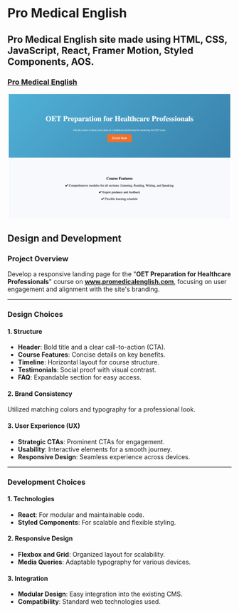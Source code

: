 # Pro Medical English

## Pro Medical English site made using HTML, CSS, JavaScript, React, Framer Motion, Styled Components, AOS.

### [Pro Medical English](https://pro-medical-english.netlify.app/)

![Img](./public/Img.png)

## Design and Development

### Project Overview

Develop a responsive landing page for the "**OET Preparation for Healthcare Professionals**" course on **www.promedicalenglish.com**, focusing on user engagement and alignment with the site's branding.

---

### Design Choices

#### 1. Structure

- **Header**: Bold title and a clear call-to-action (CTA).
- **Course Features**: Concise details on key benefits.
- **Timeline**: Horizontal layout for course structure.
- **Testimonials**: Social proof with visual contrast.
- **FAQ**: Expandable section for easy access.

#### 2. Brand Consistency

Utilized matching colors and typography for a professional look.

#### 3. User Experience (UX)

- **Strategic CTAs**: Prominent CTAs for engagement.
- **Usability**: Interactive elements for a smooth journey.
- **Responsive Design**: Seamless experience across devices.

---

### Development Choices

#### 1. Technologies

- **React**: For modular and maintainable code.
- **Styled Components**: For scalable and flexible styling.

#### 2. Responsive Design

- **Flexbox and Grid**: Organized layout for scalability.
- **Media Queries**: Adaptable typography for various devices.

#### 3. Integration

- **Modular Design**: Easy integration into the existing CMS.
- **Compatibility**: Standard web technologies used.
